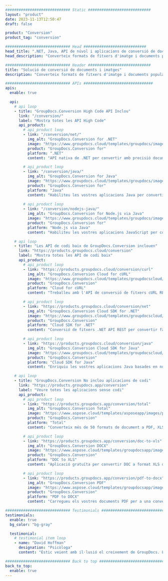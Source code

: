 ```yaml
---
############################# Static ############################
layout: "product"
date: 2023-11-13T12:50:47
draft: false

product: "Conversion"
product_tag: "conversion"

############################# Head ############################
head_title: ".NET, Java, API de núvol i aplicacions de conversió de documents de GroupDocs"
head_description: "Converteix formats de fitxers d'imatge i documents populars a qualsevol plataforma amb solucions basades en aplicacions i API."

############################# Header ############################
title: "Solució de conversió de documents i imatges"
description: "Converteix formats de fitxers d'imatge i documents populars a qualsevol plataforma amb solucions basades en aplicacions i API."

############################# APIs ###############################
apis:
  enable: true

  api:
    # api loop
    - title: "GroupDocs.Conversion High Code API Inclou"
      link: "/conversion/"
      label: "Mostra totes les API High Code"
      api_product:
        # api_product loop
        - link: "/conversion/net/"
          img_alt: "GroupDocs.Conversion for .NET"
          image: "https://www.groupdocs.cloud/templates/groupdocs/images/product-logos/groupdocs-conversion-net.png"
          product: "GroupDocs.Conversion for"
          platform: ".NET"
          content: "API nativa de .NET per convertir amb precisió documents i formats de fitxers d'imatge en qualsevol tipus d'aplicació .NET. Admet l'addició de marques d'aigua d'imatge durant la conversió."

        # api_product loop
        - link: "/conversion/java/"
          img_alt: "GroupDocs.Conversion for Java"
          image: "https://www.groupdocs.cloud/templates/groupdocs/images/product-logos/groupdocs-conversion-java.png"
          product: "GroupDocs.Conversion for"
          platform: "Java"
          content: "Habiliteu les vostres aplicacions Java per convertir fàcilment entre tots els formats de documents estàndard del sector, com ara Microsoft Office, PDF, HTML, imatges i molts altres."
          
        # api_product loop
        - link: "/conversion/nodejs-java/"
          img_alt: "GroupDocs.Conversion for Node.js via Java"
          image: "https://www.groupdocs.cloud/templates/groupdocs/images/product-logos/groupdocs-conversion-nodejs-java.png"
          product: "GroupDocs.Conversion for"
          platform: "Node.js via Java"
          content: "Habiliteu les vostres aplicacions JavaScript per convertir fàcilment entre tots els formats de documents estàndard del sector, com ara Microsoft Office, PDF, HTML, imatges i molts altres."

    # api loop
    - title: "Les API de codi baix de GroupDocs.Conversion inclouen"
      link: "https://products.groupdocs.cloud/conversion"
      label: "Mostra totes les API de codi baix"
      api_product:
        # api_product loop
        - link: "https://products.groupdocs.cloud/conversion/curl"
          img_alt: "GroupDocs.Conversion Cloud for cURL"
          image: "https://www.groupdocs.cloud/templates/groupdocscloud/images/sdk/272x272/groupdocs_conversion-for-curl.png"
          product: "GroupDocs.Conversion"
          platform: "Cloud for cURL"
          content: "Treballeu amb l'API de conversió de fitxers cURL RESTful per convertir fàcilment Microsoft Office, PDF, Correu electrònic, Project, HTML i altres formats de fitxer habituals a les vostres aplicacions."

        # api_product loop
        - link: "https://products.groupdocs.cloud/conversion/net"
          img_alt: "GroupDocs.Conversion Cloud SDK for .NET"
          image: "https://www.groupdocs.cloud/templates/groupdocscloud/images/sdk/272x272/groupdocs_conversion-for-net.png"
          product: "GroupDocs.Conversion"
          platform: "Cloud SDK for .NET"
          content: "Conversió de fitxers .NET API REST per convertir fàcilment Microsoft Office, PDF, Correu electrònic, Projecte, HTML i altres formats de fitxer habituals en qualsevol plataforma utilitzant Cloud SDK."

        # api_product loop
        - link: "https://products.groupdocs.cloud/conversion/java"
          img_alt: "GroupDocs.Conversion Cloud SDK for Java"
          image: "https://www.groupdocs.cloud/templates/groupdocscloud/images/sdk/272x272/groupdocs_conversion-for-java.png"
          product: "GroupDocs.Conversion"
          platform: "Cloud SDK for Java"
          content: "Enriquiu les vostres aplicacions Java basades en núvol amb funcions avançades de conversió de documents en qualsevol plataforma capaç de trucar a API REST."

    # api loop
    - title: "GroupDocs.Conversion No inclou aplicacions de codi"
      link: "https://products.groupdocs.app/conversion"
      label: "Veure totes les aplicacions sense codi"
      api_product:
        # api_product loop
        - link: "https://products.groupdocs.app/conversion/total"
          img_alt: "GroupDocs.Conversion Total"
          image: "https://www.aspose.cloud/templates/asposeapp/images/products/logo/aspose_conversion-app.png"
          product: "GroupDocs.Conversion"
          platform: "Total"
          content: "Converteix més de 50 formats de document a PDF, XLSX, DOCX, XPS, HTML i més."

        # api_product loop
        - link: "https://products.groupdocs.app/conversion/doc-to-xls"
          img_alt: "GroupDocs.Conversion DOCX"
          image: "https://www.aspose.cloud/templates/groupdocsapp/images/products/logo/groupdocs_words-app.png"
          product: "GroupDocs.Conversion"
          platform: "DOC to XLS"
          content: "Aplicació gratuïta per convertir DOC a format XLS des de qualsevol navegador web."

        # api_product loop
        - link: "https://products.groupdocs.app/conversion/pdf-to-docx"
          img_alt: "GroupDocs.Conversion PDF"
          image: "https://www.aspose.cloud/templates/groupdocsapp/images/products/logo/groupdocs_pdf-app.png"
          product: "GroupDocs.Conversion"
          platform: "PDF to DOCX"
          content: "Carregueu els vostres documents PDF per a una conversió perfecta al format Word (DOCX)."

############################# Testimonials ###############################
testimonials:
  enable: true
  bg_color: "bg-gray"

  testimonial:
    # testimonial item loop
    - name: "David Hoffman"
      designation: "Psicòloga"
      content: "Estic veient amb il·lusió el creixement de GroupDocs. La capacitat de resposta de tot el vostre equip m'ha ajudat molt, quan parlo amb algú de GroupDocs, puc garantir que algú m'escolta i fa que les coses passin."

############################# Back to top ###############################
back_to_top:
  enable: true
---
```

